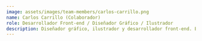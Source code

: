 ```yaml
---
image: assets/images/team-members/carlos-carrillo.png
name: Carlos Carrillo (Colaborador)
role: Desarrollador Front-end / Diseñador Gráfico / Ilustrador
description: Diseñador gráfico, ilustrador y desarrollador front-end. Estudié en la Universidad Nacional de Colombia y tengo una especialización en la Universidad Tadeo Lozano en Bogotá. Actualmente trabajo para el estudio digital Redspace en Halifax, Canadá.
---
```

